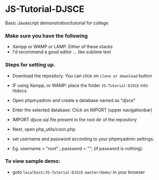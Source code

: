 # JS-Tutorial-DJSCE
Basic Javascript demonstration/tutorial for college


### Make sure you have the following
- Xampp or WAMP or LAMP. Either of these stacks
- I'd recommend a good editor ... like sublime text

### Steps for setting up.

- Download the repository. You can click on `clone or download` button 
- IF using Xampp, or WAMP: place the folder `JS-Tutorial-DJSCE` into htdocs.
- Open phpmyadmin and create a database named as "djsce"
- Enter the selected database. Click on IMPORT (upper navigationbar)
- IMPORT djsce.sql file present in the root dir of the repository

- Next, open php_utils/conn.php
- set username and password according to your phpmyadmin settings.
- Eg. username = "root" ; password = ""; (if password is nothing).


### To view sample demo:
- goto `localhost/JS-Tutorial-DJSCE-master/demo/` in your browser
